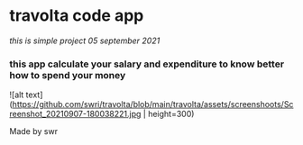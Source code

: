 # travolta code app
*this is simple project*
*05 september 2021*

### this app calculate your salary and expenditure to know better how to spend your money
![alt text](https://github.com/swri/travolta/blob/main/travolta/assets/screenshoots/Screenshot_20210907-180038221.jpg | height=300)


Made by swr
